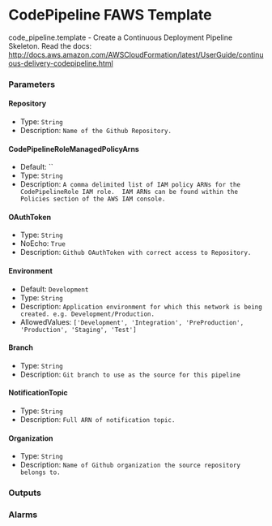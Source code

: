 CodePipeline FAWS Template
==========================
code_pipeline.template - Create a Continuous Deployment Pipeline Skeleton. Read the docs: http://docs.aws.amazon.com/AWSCloudFormation/latest/UserGuide/continuous-delivery-codepipeline.html
### Parameters

#### Repository
- Type: `String`
- Description: `Name of the Github Repository.`

#### CodePipelineRoleManagedPolicyArns
- Default: ``
- Type: `String`
- Description: `A comma delimited list of IAM policy ARNs for the CodePipelineRole IAM role.  IAM ARNs can be found within the Policies section of the AWS IAM console.`

#### OAuthToken
- Type: `String`
- NoEcho: `True`
- Description: `Github OAuthToken with correct access to Repository.`

#### Environment
- Default: `Development`
- Type: `String`
- Description: `Application environment for which this network is being created. e.g. Development/Production.`
- AllowedValues: `['Development', 'Integration', 'PreProduction', 'Production', 'Staging', 'Test']`

#### Branch
- Type: `String`
- Description: `Git branch to use as the source for this pipeline`

#### NotificationTopic
- Type: `String`
- Description: `Full ARN of notification topic.`

#### Organization
- Type: `String`
- Description: `Name of Github organization the source repository belongs to.`

### Outputs

### Alarms